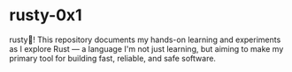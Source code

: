 # rusty-0x1
rusty🦀! This repository documents my hands-on learning and experiments as I explore Rust — a language I'm not just learning, but aiming to make my primary tool for building fast, reliable, and safe software.
